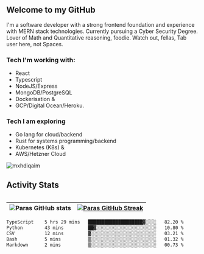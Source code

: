## Welcome to my GitHub

I'm a software developer with a strong frontend foundation and experience with MERN stack technologies. Currently pursuing a Cyber Security Degree. Lover of Math and Quantitative reasoning, foodie. Watch out, fellas, Tab user here, not Spaces.

### Tech I'm working with:

- React
- Typescript
- NodeJS/Express
- MongoDB/PostgreSQL
- Dockerisation &
- GCP/Digital Ocean/Heroku.

### Tech I am exploring

- Go lang for cloud/backend
- Rust for systems programming/backend
- Kubernetes (K8s) &
- AWS/Hetzner Cloud

![mxhdiqaim](https://komarev.com/ghpvc/?username=mxhdiqaim&label=Profile%20views&color=0e75b6&style=flat)

## Activity Stats
<!--- -- Activity Graph ------------------------------------------------------------------------------------------------------------------------------------ -->

<img alt="" src="https://github-readme-activity-graph.vercel.app/graph?username=mxhdiqaim&bg_color=161b22&color=ffffff&line=d5d5d5&point=a76c6c&area=true&hide_border=true&hide_title=true" />


<!--- -- GitHub Stats ------------------------------------------------------------------------------------------------------------------------------------ -->
| ![Paras GitHub stats](https://github-readme-stats.vercel.app/api?username=mxhdiqaim&show_icons=true&theme=dracula) | [![Paras GitHub Streak](https://streak-stats.demolab.com/?user=mxhdiqaim&show_icons=true&theme=dracula)](https://git.io/streak-stats) |
|--------------------------------------------------------------------------------------------------------------------|---------------------------------------------------------------------------------------------------------------------------------------|

 <!--START_SECTION:waka-->

```txt
TypeScript    5 hrs 29 mins   ████████████████████▓░░░░   82.20 %
Python        43 mins         ██▓░░░░░░░░░░░░░░░░░░░░░░   10.80 %
CSV           12 mins         ▓░░░░░░░░░░░░░░░░░░░░░░░░   03.21 %
Bash          5 mins          ▒░░░░░░░░░░░░░░░░░░░░░░░░   01.32 %
Markdown      2 mins          ▒░░░░░░░░░░░░░░░░░░░░░░░░   00.73 %
```

<!--END_SECTION:waka-->
